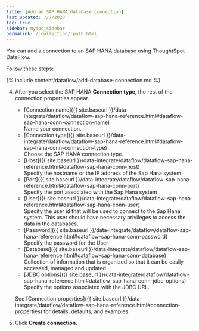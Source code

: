 ```yaml
---
title: [Add an SAP HANA database connection]
last_updated: 7/7/2020
toc: true
sidebar: mydoc_sidebar
permalink: /:collection/:path.html
---
```

You can add a connection to an SAP HANA database using ThoughtSpot DataFlow.

Follow these steps:

{% include content/dataflow/add-database-connection.md %}

4. After you select the SAP HANA **Connection type**, the rest of the connection properties appear.

    * [Connection name]({{ site.baseurl }}/data-integrate/dataflow/dataflow-sap-hana-reference.html#dataflow-sap-hana-conn-connection-name)<br/>Name your connection.
    * [Connection type]({{ site.baseurl }}/data-integrate/dataflow/dataflow-sap-hana-reference.html#dataflow-sap-hana-conn-connection-type)<br/>Choose the SAP HANA connection type.
    * [Host]({{ site.baseurl }}/data-integrate/dataflow/dataflow-sap-hana-reference.html#dataflow-sap-hana-conn-host)<br/>Specify the hostname or the IP address of the Sap Hana system
    * [Port]({{ site.baseurl }}/data-integrate/dataflow/dataflow-sap-hana-reference.html#dataflow-sap-hana-conn-port)<br/>Specify the port associated with the Sap Hana system
    * [User]({{ site.baseurl }}/data-integrate/dataflow/dataflow-sap-hana-reference.html#dataflow-sap-hana-conn-user)<br/>Specify the user id that will be used to connect to the Sap Hana system. This user should have necessary privileges to access the data in the databases.
    * [Password]({{ site.baseurl }}/data-integrate/dataflow/dataflow-sap-hana-reference.html#dataflow-sap-hana-conn-password)<br/>Specify the password for the User
    * [Database]({{ site.baseurl }}/data-integrate/dataflow/dataflow-sap-hana-reference.html#dataflow-sap-hana-conn-database)<br/>Collection of information that is organized so that it can be easily accessed, managed and updated.
    * [JDBC options]({{ site.baseurl }}/data-integrate/dataflow/dataflow-sap-hana-reference.html#dataflow-sap-hana-conn-jdbc-options)<br/>Specify the options associated with the JDBC URL.

   See [Connection properties]({{ site.baseurl }}/data-integrate/dataflow/dataflow-sap-hana-reference.html#connection-properties) for details, defaults, and examples.

5. Click **Create connection**.   
